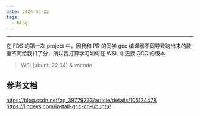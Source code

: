 ```yaml
---
date: 2024-03-22
tags:
  - blog
---
```

***

在 FDS 的第一次 project 中，因我和 PR 的同学 gcc 编译器不同导致跑出来的数据不同给我扣了分，所以我打算学习如何在 WSL 中更换 GCC 的版本

>WSL(ubuntu22.04) & vscode

<!-- more -->


## 参考文档

https://blog.csdn.net/qq_39779233/article/details/105124478
https://lindevs.com/install-gcc-on-ubuntu/